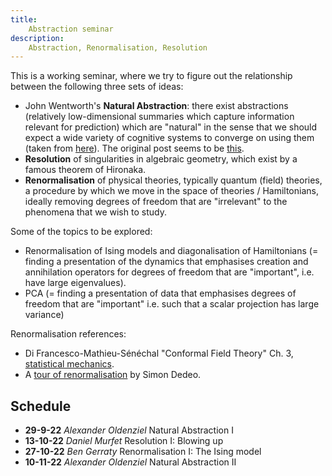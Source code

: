 ```yaml
---
title:
    Abstraction seminar
description:
    Abstraction, Renormalisation, Resolution
---
```


This is a working seminar, where we try to figure out the relationship between the following three sets of ideas:

* John Wentworth's **Natural Abstraction**: there exist abstractions (relatively low-dimensional summaries which capture information relevant for prediction) which are "natural" in the sense that we should expect a wide variety of cognitive systems to converge on using them (taken from [here](https://www.lesswrong.com/posts/Fut8dtFsBYRz8atFF/the-natural-abstraction-hypothesis-implications-and-evidence)). The original post seems to be [this](https://www.lesswrong.com/posts/Nwgdq6kHke5LY692J/alignment-by-default#Unsupervised__Natural_Abstractions).
* **Resolution** of singularities in algebraic geometry, which exist by a famous theorem of Hironaka.
* **Renormalisation** of physical theories, typically quantum (field) theories, a procedure by which we move in the space of theories / Hamiltonians, ideally removing degrees of freedom that are "irrelevant" to the phenomena that we wish to study.

Some of the topics to be explored:

* Renormalisation of Ising models and diagonalisation of Hamiltonians (= finding a presentation of the dynamics that emphasises creation and annihilation operators for degrees of freedom that are "important", i.e. have large eigenvalues).
* PCA (= finding a presentation of data that emphasises degrees of freedom that are "important" i.e. such that a scalar projection has large variance) 

Renormalisation references:

* Di Francesco-Mathieu-Sénéchal "Conformal Field Theory" Ch. 3, [statistical mechanics](http://www.therisingsea.org/notes/CFT-ch3.pdf).
* A [tour of renormalisation](https://www.complexityexplorer.org/courses/67-introduction-to-renormalization) by Simon Dedeo.

## Schedule

* **29-9-22** *Alexander Oldenziel* Natural Abstraction I
* **13-10-22** *Daniel Murfet* Resolution I: Blowing up
* **27-10-22** *Ben Gerraty* Renormalisation I: The Ising model
* **10-11-22** *Alexander Oldenziel* Natural Abstraction II
